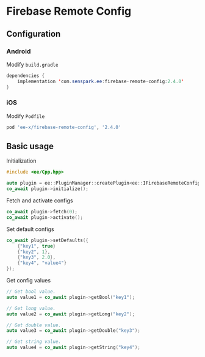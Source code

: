 # Firebase Remote Config
## Configuration
### Android
Modify `build.gradle`
```java
dependencies {
    implementation 'com.senspark.ee:firebase-remote-config:2.4.0'
}
```

### iOS
Modify `Podfile`
```ruby
pod 'ee-x/firebase-remote-config', '2.4.0'
```

## Basic usage
Initialization
```cpp
#include <ee/Cpp.hpp>

auto plugin = ee::PluginManager::createPlugin<ee::IFirebaseRemoteConfig>();
co_await plugin->initialize();
```

Fetch and activate configs
```cpp
co_await plugin->fetch(0);
co_await plugin->activate();
```

Set default configs
```cpp
co_await plugin->setDefaults({
    {"key1", true}
    {"key2", 1},
    {"key3", 2.0},
    {"key4", "value4"}
});
```

Get config values
```cpp
// Get bool value.
auto value1 = co_await plugin->getBool("key1");

// Get long value.
auto value2 = co_await plugin->getLong("key2");

// Get double value.
auto value3 = co_await plugin->getDouble("key3");

// Get string value.
auto value4 = co_await plugin->getString("key4");
```